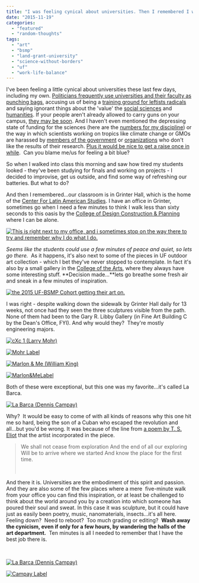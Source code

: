 ```yaml
---
title: "I was feeling cynical about universities. Then I remembered I work at one."
date: "2015-11-19"
categories: 
  - "featured"
  - "random-thoughts"
tags: 
  - "art"
  - "bsmp"
  - "land-grant-university"
  - "science-without-borders"
  - "uf"
  - "work-life-balance"
---
```


I've been feeling a little cynical about universities these last few days, including my own. [Politicians frequently use universities and their faculty as punching bags](http://politics.heraldtribune.com/2011/10/10/rick-scott-wants-to-shift-university-funding-away-from-some-majors/), accusing us of being a [training ground for leftists radicals](http://articles.sun-sentinel.com/2013-06-01/news/fl-bocol-oped0601-20130601_1_college-teachers-boston-university-alexa-foundation) and saying ignorant things about the 'value' the [social sciences](http://www.slate.com/articles/double_x/doublex/2015/10/jeb_bush_says_psych_majors_end_up_working_at_chick_fil_a.html) and [humanities](https://www.insidehighered.com/news/2014/01/31/obama-becomes-latest-politician-criticize-liberal-arts-discipline). If your people aren't already allowed to carry guns on your campus, [they may be soon](http://www.miamiherald.com/news/politics-government/state-politics/article40508166.html). And I haven't even mentioned the depressing state of funding for the sciences (here are the [numbers for my discipline](https://nsfdeb.wordpress.com/tag/funding-rate/)) or the way in which scientists working on tropics like climate change or GMOs are harassed by [members of the government](http://www.vox.com/2015/10/26/9616370/science-committee-worse-benghazi-committee) or [organizations](http://www.gainesville.com/article/20150821/ARTICLES/150829940) who don't like the results of their research. [Plus it would be nice to get a raise once in while](http://www.gainesville.com/article/20151118/ARTICLES/151119614/1182?Title=UF-faculty-union-administration-still-at-impasse-on-pay).  Can you blame me/us for feeling a bit blue?

So when I walked into class this morning and saw how tired my students looked - they've been studying for finals and working on projects - I decided to improvise, get us outside, and find some way of refreshing our batteries. But what to do?

And then I remembered...our classroom is in Grinter Hall, which is the home of the [Center For Latin American Studies](http://www.latam.ufl.edu/). I have an office in Grinter, sometimes go when I need a few minutes to think I walk less than sixty seconds to this oasis by the [College of Design Construction & Planning](https://dcp.ufl.edu/) where I can be alone.

[![This is right next to my office, and i sometimes stop on the way there to try and remember why I do what I do.](images/Sinkhole-1024x486.jpg)](http://brunalab.org/wp-content/uploads/2015/11/Sinkhole.jpg)

_Seems like the students could use a few minutes of peace and quiet, so lets go there._  As it happens, it's also next to some of the pieces in UF outdoor art collection - which I bet they've never stopped to contemplate. In fact it's also by a small gallery in the [College of the Arts](http://arts.ufl.edu/), where they always have some interesting stuff. **Decision made...**lets go breathe some fresh air and sneak in a few minutes of inspiration.

[![the 2015 UF-BSMP Cohort getting their art on.](images/BSMP2-1024x768.jpg)](http://brunalab.org/wp-content/uploads/2015/11/BSMP2.jpg)

I was right - despite walking down the sidewalk by Grinter Hall daily for 13 weeks, not once had they seen the three sculptures visible from the path.  None of them had been to the Gary R. Libby Gallery (in Fine Art Building C by the Dean's Office, FYI). And why would they?  They're mostly engineering majors.

[![cXc 1 (Larry Mohr)](images/Mohr-768x1024.jpg)](http://brunalab.org/wp-content/uploads/2015/11/Mohr.jpg)

[![Mohr Label](images/MohrLabel-e1447948459106-300x142.jpg)](http://brunalab.org/wp-content/uploads/2015/11/MohrLabel-e1447948459106.jpg)

[![Marlon & Me (William King)](images/MarlonMe2-768x1024.jpg)](http://brunalab.org/wp-content/uploads/2015/11/MarlonMe2.jpg)

[![Marlon&MeLabel](images/MarlonMeLabel-e1447948487138-300x134.jpg)](http://brunalab.org/wp-content/uploads/2015/11/MarlonMeLabel-e1447948487138.jpg)

Both of these were exceptional, but this one was my favorite...it's called La Barca.

[![La Barca (Dennis Campay)](images/LaBarca-1024x768.jpg)](http://brunalab.org/wp-content/uploads/2015/11/LaBarca.jpg)

Why?  It would be easy to come of with all kinds of reasons why this one hit me so hard, being the son of a Cuban who escaped the revolution and all...but you'd be wrong. It was because of the line from [a poem by T. S. Eliot](http://poetry.eserver.org/little-gidding.txt) that the artist incorporated in the piece.

> We shall not cease from exploration And the end of all our exploring Will be to arrive where we started And know the place for the first time.
> 
>  

And there it is. Universities are the embodiment of this spirit and passion. And they are also some of the few places where a mere  five-minute walk from your office you can find this inspiration, or at least be challenged to think about the world around you by a creation into which someone has poured their soul and sweat. In this case it was sculpture, but it could have just as easily been poetry, music, nanomaterials, insects...it's all here.  Feeling down?  Need to reboot?  Too much grading or editing?  **Wash away the cynicism, even if only for a few hours, by wandering the halls of the art department.**  Ten minutes is all I needed to remember that I have the best job there is.

 

[![La Barca (Dennis Campay)](images/LaBarca2-768x1024.jpg)](http://brunalab.org/wp-content/uploads/2015/11/LaBarca2.jpg)

[![Campay Label](images/LaBarcaLabel-300x225.jpg)](http://brunalab.org/wp-content/uploads/2015/11/LaBarcaLabel.jpg)
